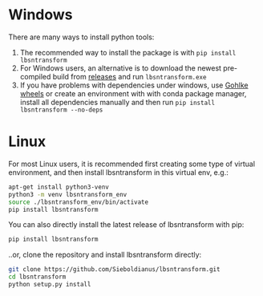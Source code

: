 # Windows

There are many ways to install python tools:

1. The recommended way to install the package is with `pip install lbsntransform`
2. For Windows users, an alternative is to download the newest pre-compiled build from [releases](../../releases) and run `lbsntransform.exe`
3. If you have problems with dependencies under windows, use [Gohlke wheels](<https://www.lfd.uci.edu/~gohlke/pythonlibs/>) or create an environment with with conda package manager, install all dependencies manually and then run `pip install lbsntransform --no-deps`

# Linux

For most Linux users, it is recommended first creating some type of virtual environment, and then install lbsntransform in this virtual env, e.g.:
```bash
apt-get install python3-venv
python3 -m venv lbsntransform_env
source ./lbsntransform_env/bin/activate
pip install lbsntransform
```

You can also directly install the latest release of lbsntransform with pip:  
```bash
pip install lbsntransform
```

..or, clone the repository and install lbsntransform directly:

```bash
git clone https://github.com/Sieboldianus/lbsntransform.git
cd lbsntransform
python setup.py install
```


